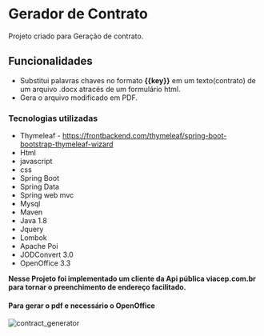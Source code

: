 

# Gerador de Contrato
Projeto criado para Geração de contrato.
## Funcionalidades
 -  Substitui palavras chaves no formato __{{key}}__ em um texto(contrato) de um arquivo .docx atracés de um formulário html.
 -  Gera o arquivo modificado em PDF.


### Tecnologias utilizadas
 * Thymeleaf - https://frontbackend.com/thymeleaf/spring-boot-bootstrap-thymeleaf-wizard
 * Html
 * javascript
 * css
 * Spring Boot
 * Spring Data
 * Spring web mvc
 * Mysql
 * Maven
 * Java 1.8
 * Jquery
 * Lombok
 * Apache Poi
 * JODConvert 3.0
 * OpenOffice 3.3
 
 
 __Nesse Projeto foi implementado um cliente da Api pública viacep.com.br para tornar o preenchimento de endereço facilitado.__
 
 #### Para gerar o pdf e necessário o OpenOffice
 

![contract_generator](https://img.freepik.com/vetores-gratis/homem-de-negocios-apertando-o-contrato-assinado_3446-646.jpg?w=740&t=st=1677022644~exp=1677023244~hmac=37f405e531dc4e6841398a525fac4d2093625019153870bda005dc45d6194e66)
